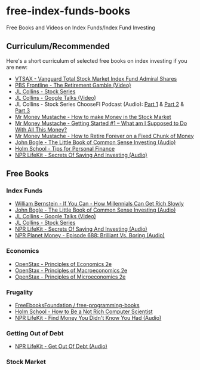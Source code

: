 # free-index-funds-books
Free Books and Videos on Index Funds/Index Fund Investing


## Curriculum/Recommended
Here's a short curriculum of selected free books on index investing if you are new:
* [VTSAX - Vanguard Total Stock Market Index Fund Admiral Shares](https://investor.vanguard.com/mutual-funds/profile/vtsax)
* [PBS Frontline - The Retirement Gamble (Video)](https://www.pbs.org/video/frontline-retirement-gamble/)
* [JL Collins - Stock Series](https://jlcollinsnh.com/stock-series/)
* [JL Collins - Google Talks (Video)](https://www.youtube.com/watch?v=T71ibcZAX3I)
* JL Collins - Stock Series ChooseFI Podcast (Audio): [Part 1](https://www.youtube.com/watch?v=MptrorLhEsc) & [Part 2](https://www.youtube.com/watch?v=ChWVSp0kruA) & [Part 3](https://www.youtube.com/watch?v=U6GANibNq_s)
* [Mr Money Mustache - How to make Money in the Stock Market](https://www.mrmoneymustache.com/2011/05/18/how-to-make-money-in-the-stock-market/)
* [Mr Money Mustache - Getting Started #1 – What am I Supposed to Do With All This Money?](https://www.mrmoneymustache.com/2011/04/10/post-4-what-am-i-supposed-to-do-with-all-this-money/)
* [Mr Money Mustache - How to Retire Forever on a Fixed Chunk of Money](https://www.mrmoneymustache.com/2018/11/29/how-to-retire-forever-on-a-fixed-chunk-of-money/)
* [John Bogle - The Little Book of Common Sense Investing (Audio)](https://www.youtube.com/watch?v=TNvbBvzelCY)
* [Holm School - Tips for Personal Finance](https://holm.school/tips-for-personal-finance/)
* [NPR LifeKit - Secrets Of Saving And Investing (Audio)](https://www.npr.org/podcasts/510330/secrets-of-saving-and-investing)


## Free Books

### Index Funds
* [William Bernstein - If You Can - How Millennials Can Get Rich Slowly](https://www.etf.com/docs/IfYouCan.pdf)
* [John Bogle - The Little Book of Common Sense Investing (Audio)](https://www.youtube.com/watch?v=TNvbBvzelCY)
* [JL Collins - Google Talks (Video)](https://www.youtube.com/watch?v=T71ibcZAX3I)
* [JL Collins - Stock Series](https://jlcollinsnh.com/stock-series/)
* [NPR LifeKit - Secrets Of Saving And Investing (Audio)](https://www.npr.org/podcasts/510330/secrets-of-saving-and-investing)
* [NPR Planet Money - Episode 688: Brilliant Vs. Boring (Audio)](https://www.npr.org/sections/money/2019/01/23/688018907/episode-688-brilliant-vs-boring)

### Economics
* [OpenStax - Principles of Economics 2e](https://openstax.org/details/books/principles-economics-2e)
* [OpenStax - Principles of Macroeconomics 2e](https://openstax.org/details/books/principles-macroeconomics-2e)
* [OpenStax - Principles of Microeconomics 2e](https://openstax.org/details/books/principles-microeconomics-2e)

### Frugality
* [FreeEbooksFoundation / free-programming-books](https://github.com/EbookFoundation/free-programming-books/blob/master/free-programming-books.md)
* [Holm School - How to Be a Not Rich Computer Scientist](https://holm.school/about/)
* [NPR LifeKit - Find Money You Didn't Know You Had (Audio)](https://www.npr.org/podcasts/510331/find-money-you-didnt-know-you-had)

### Getting Out of Debt
* [NPR LifeKit - Get Out Of Debt (Audio)](https://www.npr.org/podcasts/510335/get-out-of-debt)

### Stock Market

